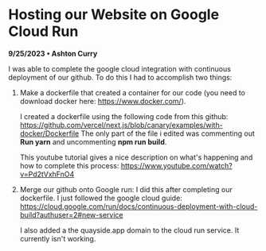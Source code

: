 # Hosting our Website on Google Cloud Run
**9/25/2023 • Ashton Curry**

I was able to complete the google cloud integration with continuous deployment of our github. To do this I had to accomplish two things:
1. Make a dockerfile that created a container for our code (you need to download docker here: https://www.docker.com/).

    I created a dockerfile using the following code from this github: 
    https://github.com/vercel/next.js/blob/canary/examples/with-docker/Dockerfile
    The only part of the file i edited was commenting out **Run yarn** and uncommenting **npm run build**. 

    This youtube tutorial gives a nice description on what's happening and how to complete this process:
    https://www.youtube.com/watch?v=Pd2tVxhFnO4

2. Merge our github onto Google run:
    I did this after completing our dockerfile. I just followed the google cloud guide:
    https://cloud.google.com/run/docs/continuous-deployment-with-cloud-build?authuser=2#new-service

    I also added a the quayside.app domain to the cloud run service. It currently isn't working.